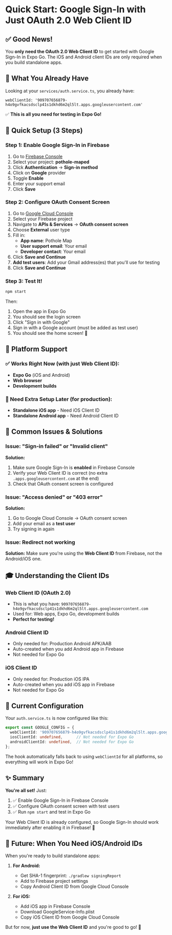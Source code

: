 # Quick Start: Google Sign-In with Just OAuth 2.0 Web Client ID

## ✅ Good News!

You **only need the OAuth 2.0 Web Client ID** to get started with Google Sign-In in Expo Go. The iOS and Android client IDs are only required when you build standalone apps.

## 🎯 What You Already Have

Looking at your `services/auth.service.ts`, you already have:
```
webClientId: '909707656879-h4o9gvfkacsdsclp41s1dkhd6m2ql5lt.apps.googleusercontent.com'
```

✅ **This is all you need for testing in Expo Go!**

## 🚀 Quick Setup (3 Steps)

### Step 1: Enable Google Sign-In in Firebase

1. Go to [Firebase Console](https://console.firebase.google.com/)
2. Select your project: **pothole-maped**
3. Click **Authentication** → **Sign-in method**
4. Click on **Google** provider
5. Toggle **Enable**
6. Enter your support email
7. Click **Save**

### Step 2: Configure OAuth Consent Screen

1. Go to [Google Cloud Console](https://console.cloud.google.com/)
2. Select your Firebase project
3. Navigate to **APIs & Services** → **OAuth consent screen**
4. Choose **External** user type
5. Fill in:
   - **App name**: Pothole Map
   - **User support email**: Your email
   - **Developer contact**: Your email
6. Click **Save and Continue**
7. **Add test users**: Add your Gmail address(es) that you'll use for testing
8. Click **Save and Continue**

### Step 3: Test It!

```bash
npm start
```

Then:
1. Open the app in Expo Go
2. You should see the login screen
3. Click "Sign in with Google"
4. Sign in with a Google account (must be added as test user)
5. You should see the home screen! 🎉

## 📱 Platform Support

### ✅ Works Right Now (with just Web Client ID):
- **Expo Go** (iOS and Android)
- **Web browser**
- **Development builds**

### 🔧 Need Extra Setup Later (for production):
- **Standalone iOS app** - Need iOS Client ID
- **Standalone Android app** - Need Android Client ID

## 🐛 Common Issues & Solutions

### Issue: "Sign-in failed" or "Invalid client"

**Solution:**
1. Make sure Google Sign-In is **enabled** in Firebase Console
2. Verify your Web Client ID is correct (no extra `.apps.googleusercontent.com` at the end)
3. Check that OAuth consent screen is configured

### Issue: "Access denied" or "403 error"

**Solution:**
1. Go to Google Cloud Console → OAuth consent screen
2. Add your email as a **test user**
3. Try signing in again

### Issue: Redirect not working

**Solution:**
Make sure you're using the **Web Client ID** from Firebase, not the Android/iOS one.

## 🎓 Understanding the Client IDs

### Web Client ID (OAuth 2.0)
- This is what you have: `909707656879-h4o9gvfkacsdsclp41s1dkhd6m2ql5lt.apps.googleusercontent.com`
- Used for: Web apps, Expo Go, development builds
- **Perfect for testing!**

### Android Client ID
- Only needed for: Production Android APK/AAB
- Auto-created when you add Android app in Firebase
- Not needed for Expo Go

### iOS Client ID  
- Only needed for: Production iOS IPA
- Auto-created when you add iOS app in Firebase
- Not needed for Expo Go

## 📝 Current Configuration

Your `auth.service.ts` is now configured like this:

```typescript
export const GOOGLE_CONFIG = {
  webClientId: '909707656879-h4o9gvfkacsdsclp41s1dkhd6m2ql5lt.apps.googleusercontent.com',
  iosClientId: undefined,      // Not needed for Expo Go
  androidClientId: undefined,  // Not needed for Expo Go
};
```

The hook automatically falls back to using `webClientId` for all platforms, so everything will work in Expo Go!

## ✨ Summary

**You're all set!** Just:
1. ✅ Enable Google Sign-In in Firebase Console
2. ✅ Configure OAuth consent screen with test users
3. ✅ Run `npm start` and test in Expo Go

Your Web Client ID is already configured, so Google Sign-In should work immediately after enabling it in Firebase! 🚀

## 🔮 Future: When You Need iOS/Android IDs

When you're ready to build standalone apps:

1. **For Android:**
   - Get SHA-1 fingerprint: `./gradlew signingReport`
   - Add to Firebase project settings
   - Copy Android Client ID from Google Cloud Console

2. **For iOS:**
   - Add iOS app in Firebase Console
   - Download GoogleService-Info.plist
   - Copy iOS Client ID from Google Cloud Console

But for now, **just use the Web Client ID** and you're good to go! 🎉
